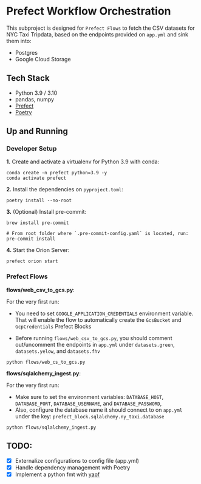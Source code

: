 # Prefect Workflow Orchestration

This subproject is designed for `Prefect Flows` to fetch the CSV datasets for NYC Taxi Tripdata,
based on the endpoints provided on `app.yml` and sink them into:
- Postgres
- Google Cloud Storage

## Tech Stack
- Python 3.9 / 3.10
- pandas, numpy
- [Prefect](https://www.prefect.io/opensource/)
- [Poetry](https://python-poetry.org/docs/)

## Up and Running

### Developer Setup

**1.** Create and activate a virtualenv for Python 3.9 with conda:
```shell
conda create -n prefect python=3.9 -y
conda activate prefect
```

**2.** Install the dependencies on `pyproject.toml`:
```shell
poetry install --no-root
```

**3.** (Optional) Install pre-commit:
```shell
brew install pre-commit

# From root folder where `.pre-commit-config.yaml` is located, run:
pre-commit install
```

**4.** Start the Orion Server:
```shell
prefect orion start
```

### Prefect Flows

**flows/web_csv_to_gcs.py**:

For the very first run:
- You need to set `GOOGLE_APPLICATION_CREDENTIALS` environment variable.
  That will enable the flow to automatically create the `GcsBucket` and `GcpCredentials` Prefect Blocks

- Before running `flows/web_csv_to_gcs.py`, you should comment out/uncomment the endpoints in `app.yml`
  under `datasets.green`, `datasets.yelow`, and `datasets.fhv`

```shell
python flows/web_cs_to_gcs.py
```

**flows/sqlalchemy_ingest.py**:

For the very first run:
- Make sure to set the environment variables: `DATABASE_HOST`, `DATABASE_PORT`, `DATABASE_USERNAME`, and `DATABASE_PASSWORD`,
- Also, configure the database name it should connect to on `app.yml` under the key: `prefect_block.sqlalchemy.ny_taxi.database`

```shell
python flows/sqlalchemy_ingest.py
```


## TODO:
- [x] Externalize configurations to config file (app.yml)
- [x] Handle dependency management with Poetry
- [x] Implement a python fmt with [yapf](https://github.com/google/yapf)